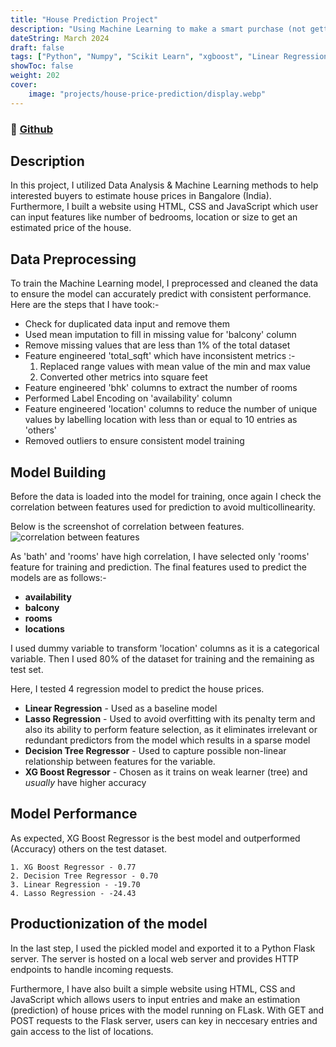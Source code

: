 ```yaml
---
title: "House Prediction Project"
description: "Using Machine Learning to make a smart purchase (not getting a huge lump of debt)"
dateString: March 2024 
draft: false
tags: ["Python", "Numpy", "Scikit Learn", "xgboost", "Linear Regression", "Decision Tree", "Lasso Regression", "Flask", "HTML", "CSS","JavaScript"]
showToc: false
weight: 202
cover:
    image: "projects/house-price-prediction/display.webp"
--- 
```

### 🔗 [Github](https://github.com/BryanNGYH/House-Price-Prediction-Project)

## Description
In this project, I utilized Data Analysis & Machine Learning methods to help interested buyers to estimate house prices in Bangalore (India).
Furthermore, I built a website using HTML, CSS and JavaScript which user can input features like number of bedrooms, location or size to get an estimated price of the house.

## Data Preprocessing
To train the Machine Learning model, I preprocessed and cleaned the data to ensure the model can accurately predict with consistent performance. Here are the steps that I have took:-

- Check for duplicated data input and remove them
- Used mean imputation to fill in missing value for 'balcony' column
- Remove missing values that are less than 1% of the total dataset
- Feature engineered 'total_sqft' which have inconsistent metrics :-
    1. Replaced range values with mean value of the min and max value
    2. Converted other metrics into square feet 
- Feature engineered 'bhk' columns to extract the number of rooms
- Performed Label Encoding on 'availability' column
- Feature engineered 'location' columns to reduce the number of unique values by labelling location with less than or equal to 10 entries as 'others'
- Removed outliers to ensure consistent model training

## Model Building
Before the data is loaded into the model for training, once again I check the correlation between features used for prediction to avoid multicollinearity.

Below is the screenshot of correlation between features.
![correlation between features](/projects/house-price-prediction/correlation_of_features.png)

As 'bath' and 'rooms' have high correlation, I have selected only 'rooms' feature for training and prediction. The final features used to predict the models are as follows:-
- **availability**
- **balcony**
- **rooms**
- **locations**

I used dummy variable to transform 'location' columns as it is a categorical variable. Then I used 80% of the dataset for training and the remaining as test set.

Here, I tested 4 regression model to predict the house prices. 

- **Linear Regression** - Used as a baseline model
- **Lasso Regression** - Used to avoid overfitting with its penalty term and also its ability to perform feature selection, as it eliminates irrelevant or redundant predictors from the model which results in a sparse model
- **Decision Tree Regressor** - Used to capture possible non-linear relationship between features for the variable.
- **XG Boost Regressor** - Chosen as it trains on weak learner (tree) and *usually* have higher accuracy


## Model Performance
As expected, XG Boost Regressor is the best model and outperformed (Accuracy) others on the test dataset.

    1. XG Boost Regressor - 0.77
    2. Decision Tree Regressor - 0.70
    3. Linear Regression - -19.70
    4. Lasso Regression - -24.43

## Productionization of the model
In the last step, I used the pickled model and exported it to a Python Flask server. The server is hosted on a local web server and provides HTTP endpoints to handle incoming requests.

Furthermore, I have also built a simple website using HTML, CSS and JavaScript which allows users to input entries and make an estimation (prediction) of house prices with the model running on FLask. With GET and POST requests to the Flask server, users can key in neccesary entries and gain access to the list of locations.
